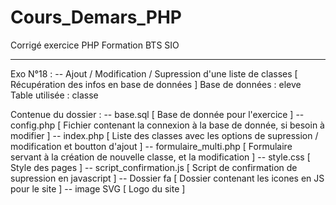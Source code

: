 # Cours_Demars_PHP
Corrigé exercice PHP Formation BTS SIO

----------------------

Exo N°18 : 
 -- Ajout / Modification / Supression d'une liste de classes [ Récupération des infos en base de données ] 
 Base de données : eleve
 Table utilisée : classe
 
 Contenue du dossier : 
  -- base.sql [ Base de donnée pour l'exercice ]
  -- config.php [ Fichier contenant la connexion à la base de donnée, si besoin à modifier ]
  -- index.php [ Liste des classes avec les options de supression / modification et boutton d'ajout ]
  -- formulaire_multi.php [ Formulaire servant à la création de nouvelle classe, et la modification ]
  -- style.css [ Style des pages ]
  -- script_confirmation.js [ Script de confirmation de supression en javascript ]
  -- Dossier fa [ Dossier contenant les icones en JS pour le site ]
  -- image SVG [ Logo du site ]
